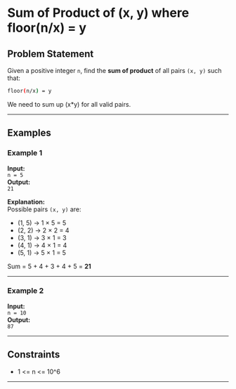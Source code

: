 # Sum of Product of (x, y) where floor(n/x) = y

## Problem Statement
Given a positive integer `n`, find the **sum of product** of all pairs `(x, y)` such that:

```bash
floor(n/x) = y
```

We need to sum up (x*y) for all valid pairs.

---

## Examples

### Example 1
**Input:**  
`n = 5`  
**Output:**  
`21`  

**Explanation:**  
Possible pairs `(x, y)` are:  
- (1, 5) → 1 × 5 = 5  
- (2, 2) → 2 × 2 = 4  
- (3, 1) → 3 × 1 = 3  
- (4, 1) → 4 × 1 = 4  
- (5, 1) → 5 × 1 = 5  

Sum = 5 + 4 + 3 + 4 + 5 = **21**

---

### Example 2
**Input:**  
`n = 10`  
**Output:**  
`87`  

---

## Constraints
- 1 <= n <= 10^6

---

